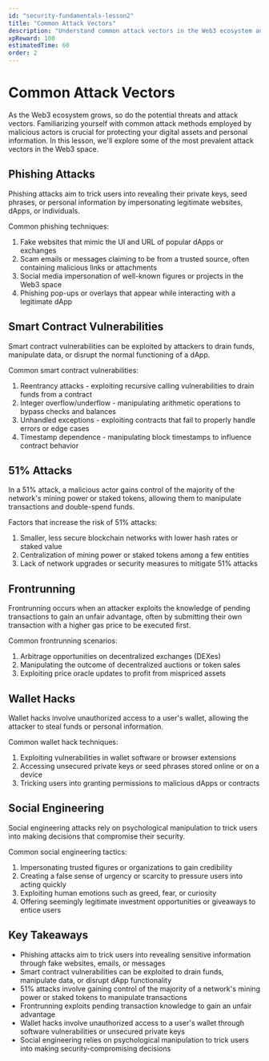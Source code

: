 ```yaml
---
id: "security-fundamentals-lesson2"
title: "Common Attack Vectors"
description: "Understand common attack vectors in the Web3 ecosystem and how to protect yourself against them."
xpReward: 100
estimatedTime: 60
order: 2
---
```


# Common Attack Vectors

As the Web3 ecosystem grows, so do the potential threats and attack vectors. Familiarizing yourself with common attack methods employed by malicious actors is crucial for protecting your digital assets and personal information. In this lesson, we'll explore some of the most prevalent attack vectors in the Web3 space.

## Phishing Attacks

Phishing attacks aim to trick users into revealing their private keys, seed phrases, or personal information by impersonating legitimate websites, dApps, or individuals.

Common phishing techniques:
1. Fake websites that mimic the UI and URL of popular dApps or exchanges
2. Scam emails or messages claiming to be from a trusted source, often containing malicious links or attachments
3. Social media impersonation of well-known figures or projects in the Web3 space
4. Phishing pop-ups or overlays that appear while interacting with a legitimate dApp

## Smart Contract Vulnerabilities

Smart contract vulnerabilities can be exploited by attackers to drain funds, manipulate data, or disrupt the normal functioning of a dApp.

Common smart contract vulnerabilities:
1. Reentrancy attacks - exploiting recursive calling vulnerabilities to drain funds from a contract
2. Integer overflow/underflow - manipulating arithmetic operations to bypass checks and balances
3. Unhandled exceptions - exploiting contracts that fail to properly handle errors or edge cases
4. Timestamp dependence - manipulating block timestamps to influence contract behavior

## 51% Attacks

In a 51% attack, a malicious actor gains control of the majority of the network's mining power or staked tokens, allowing them to manipulate transactions and double-spend funds.

Factors that increase the risk of 51% attacks:
1. Smaller, less secure blockchain networks with lower hash rates or staked value
2. Centralization of mining power or staked tokens among a few entities
3. Lack of network upgrades or security measures to mitigate 51% attacks

## Frontrunning

Frontrunning occurs when an attacker exploits the knowledge of pending transactions to gain an unfair advantage, often by submitting their own transaction with a higher gas price to be executed first.

Common frontrunning scenarios:
1. Arbitrage opportunities on decentralized exchanges (DEXes)
2. Manipulating the outcome of decentralized auctions or token sales
3. Exploiting price oracle updates to profit from mispriced assets

## Wallet Hacks

Wallet hacks involve unauthorized access to a user's wallet, allowing the attacker to steal funds or personal information.

Common wallet hack techniques:
1. Exploiting vulnerabilities in wallet software or browser extensions
2. Accessing unsecured private keys or seed phrases stored online or on a device
3. Tricking users into granting permissions to malicious dApps or contracts

## Social Engineering

Social engineering attacks rely on psychological manipulation to trick users into making decisions that compromise their security.

Common social engineering tactics:
1. Impersonating trusted figures or organizations to gain credibility
2. Creating a false sense of urgency or scarcity to pressure users into acting quickly
3. Exploiting human emotions such as greed, fear, or curiosity
4. Offering seemingly legitimate investment opportunities or giveaways to entice users

## Key Takeaways

- Phishing attacks aim to trick users into revealing sensitive information through fake websites, emails, or messages
- Smart contract vulnerabilities can be exploited to drain funds, manipulate data, or disrupt dApp functionality
- 51% attacks involve gaining control of the majority of a network's mining power or staked tokens to manipulate transactions
- Frontrunning exploits pending transaction knowledge to gain an unfair advantage
- Wallet hacks involve unauthorized access to a user's wallet through software vulnerabilities or unsecured private keys
- Social engineering relies on psychological manipulation to trick users into making security-compromising decisions